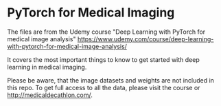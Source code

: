 # PyTorch for Medical Imaging

The files are from the Udemy course "Deep Learning with PyTorch for medical image analysis" 
https://www.udemy.com/course/deep-learning-with-pytorch-for-medical-image-analysis/

It covers the most important things to know to get started with deep learning in medical imaging. 

Please be aware, that the image datasets and weights are not included in this repo. To get full access to all the data, please visit the course or http://medicaldecathlon.com/.
